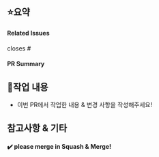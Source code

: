 ## ⭐요약
#### Related Issues
closes # 

#### PR Summary


## 📝작업 내용
- 이번 PR에서 작업한 내용 & 변경 사항을 작성해주세요!


## 참고사항 & 기타


#### ✔️ please merge in Squash & Merge!
